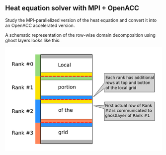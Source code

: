 ## Heat equation solver with MPI + OpenACC

Study the MPI-parallelized version of the heat equation and convert it into
an OpenACC accelerated version.

A schematic representation of the row-wise domain decomposition using ghost
layers looks like this:

![Image of heat equation domain decomposition](./MPI_Heat_export.png)

